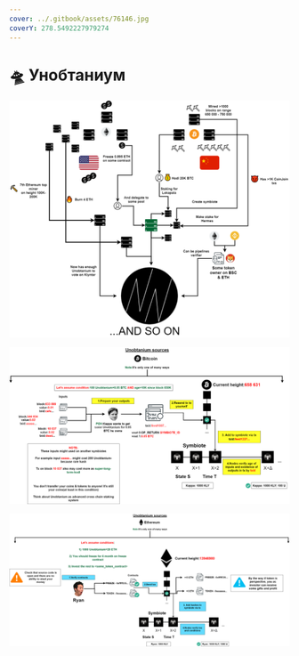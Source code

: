```yaml
---
cover: ../.gitbook/assets/76146.jpg
coverY: 278.5492227979274
---
```


# 🛸 Унобтаниум

![](../.gitbook/assets/WhatHarder.png)

![](../.gitbook/assets/Unobtanium.png)

![](../.gitbook/assets/UnobtaniumETH.png)
